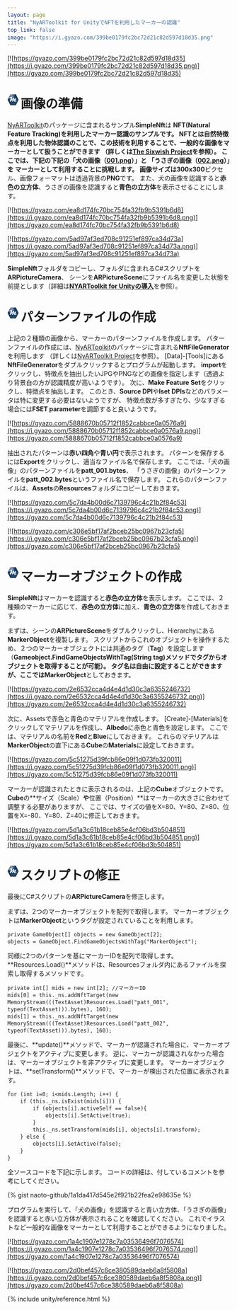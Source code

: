 ```yaml
---
layout: page
title: "NyARToolkit for UnityでNFTを利用したマーカーの認識"
top_link: false
image: "https://i.gyazo.com/399be0179fc2bc72d21c82d597d18d35.png"
---
```


[![https://gyazo.com/399be0179fc2bc72d21c82d597d18d35](https://i.gyazo.com/399be0179fc2bc72d21c82d597d18d35.png)](https://gyazo.com/399be0179fc2bc72d21c82d597d18d35)

# <img style="margin-right:5px;margin-bottom:7px" src="/favicon/favicon-25x25.png">画像の準備

[NyARToolkit](http://nyatla.jp/nyartoolkit/wp/)のパッケージに含まれるサンプル**SimpleNft**は
**NFT(Natural Feature Tracking)**を利用したマーカー認識のサンプルです。
NFTとは自然特徴点を利用した物体認識のことで、この技術を利用することで、一般的な画像をマーカーとして扱うことができます
（詳しくは[The Sixwish Project](http://sixwish.jp/ARToolKitNFT/)を参照）。
ここでは、下記の下記の「犬の画像（[001.png](https://i.gyazo.com/ea8d174fc70bc754fa32fb9b5391b6d8.png)）」と
「うさぎの画像（[002.png](https://i.gyazo.com/5ad97af3ed708c91251ef897ca34d73a.png)）」を
マーカーとして利用することに挑戦します。
画像サイズは**300x300**ピクセル、画像フォーマットは透過背景の**PNG**です。
また、犬の画像を認識すると**赤色の立方体**、うさぎの画像を認識すると**青色の立方体**を表示させることにします。

[![https://gyazo.com/ea8d174fc70bc754fa32fb9b5391b6d8](https://i.gyazo.com/ea8d174fc70bc754fa32fb9b5391b6d8.png)](https://gyazo.com/ea8d174fc70bc754fa32fb9b5391b6d8)

[![https://gyazo.com/5ad97af3ed708c91251ef897ca34d73a](https://i.gyazo.com/5ad97af3ed708c91251ef897ca34d73a.png)](https://gyazo.com/5ad97af3ed708c91251ef897ca34d73a)

**SimpleNft**フォルダをコピーし、フォルダに含まれるC#スクリプトを**ARPictureCamera**、
シーンを**ARPictureScene**にファイル名を変更した状態を前提とします（詳細は[**NYARToolkit for Unityの導入**](artoolkit.html)を参照）。

# <img style="margin-right:5px;margin-bottom:7px" src="/favicon/favicon-25x25.png">パターンファイルの作成

上記の２種類の画像から、マーカーのパターンファイルを作成します。
パターンファイルの作成には、[NyARToolkit](http://nyatla.jp/nyartoolkit/wp/)のパッケージに含まれる**NftFileGenerator**を利用します
（詳しくは[NyARToolkit Project](http://nyatla.jp/nyartoolkit/wp/?cat=17)を参照）。
[Data]-[Tools]にある**NftFileGenerator**をダブルクリックするとプログラムが起動します。
**import**をクリックし、特徴点を抽出したいJPGやPNGなどの画像を指定します（透過より背景白の方が認識精度が高いようです）。
次に、**Make Feature Set**をクリックし、特徴点を抽出します。
このとき、**Source DPI**や**Iset DPIs**などのパラメータは特に変更する必要はないようですが、
特徴点数が多すぎたり、少なすぎる場合には**FSET parameter**を調節すると良いようです。

[![https://gyazo.com/5888670b05712f1852cabbce0a0576a9](https://i.gyazo.com/5888670b05712f1852cabbce0a0576a9.png)](https://gyazo.com/5888670b05712f1852cabbce0a0576a9)

抽出されたパターンは**赤い四角**や**青い円**で表示されます。
パターンを保存するには**Export**をクリックし、適当なファイル名で保存します。
ここでは、「犬の画像」のパターンファイルを**patt_001.bytes**、
「うさぎの画像」のパターンファイルを**patt_002.bytes**というファイル名で保存します。
これらのパターンファイルは、**Assets**の**Resources**フォルダにコピーしておきます。

[![https://gyazo.com/5c7da4b00d6c7139796c4c21b2f84c53](https://i.gyazo.com/5c7da4b00d6c7139796c4c21b2f84c53.png)](https://gyazo.com/5c7da4b00d6c7139796c4c21b2f84c53)

[![https://gyazo.com/c306e5bf17af2bceb25bc0967b23cfa5](https://i.gyazo.com/c306e5bf17af2bceb25bc0967b23cfa5.png)](https://gyazo.com/c306e5bf17af2bceb25bc0967b23cfa5)

# <img style="margin-right:5px;margin-bottom:7px" src="/favicon/favicon-25x25.png">マーカーオブジェクトの作成

**SimpleNft**はマーカーを認識すると**赤色の立方体**を表示します。
ここでは、２種類のマーカーに応じて、**赤色の立方体**に加え、**青色の立方体**を作成しておきます。

まずは、シーンの**ARPictureScene**をダブルクリックし、Hierarchyにある**MarkerObject**を複製します。
スクリプトからこれのオブジェクトを操作するため、２つのマーカーオブジェクトには共通のタグ（**Tag**）を設定します
（**Gameobject.FindGameObjectsWithTag(String tag)**メソッドでタグからオブジェクトを取得することが可能）。
タグ名は自由に設定することができますが、ここでは**MarkerObject**としておきます。

[![https://gyazo.com/2e6532cca4d4e4d1d30c3a6355246732](https://i.gyazo.com/2e6532cca4d4e4d1d30c3a6355246732.png)](https://gyazo.com/2e6532cca4d4e4d1d30c3a6355246732)

次に、Assetsで赤色と青色のマテリアルを作成します。
[Create]-[Materials]をクリックしてマテリアルを作成し、**Albedo**に赤色と青色を設定します。
ここでは、マテリアルの名前を**Red**と**Blue**にしておきます。
これらのマテリアルは**MarkerObject**の直下にある**Cube**の**Materials**に設定しておきます。

[![https://gyazo.com/5c51275d39fcb86e09f1d073fb320011](https://i.gyazo.com/5c51275d39fcb86e09f1d073fb320011.png)](https://gyazo.com/5c51275d39fcb86e09f1d073fb320011)

マーカーが認識されたときに表示されるのは、上記の**Cube**オブジェクトです。
**Cube**の**サイズ（Scale）**や**位置（Position）**はマーカーの大きさに合わせて調整する必要がありますが、
ここでは、サイズの値をX=80、Y=80、Z=80、位置をX=-80、Y=80、Z=40に修正しておきます。

[![https://gyazo.com/5d1a3c61b18ceb85e4cf06bd3b504851](https://i.gyazo.com/5d1a3c61b18ceb85e4cf06bd3b504851.png)](https://gyazo.com/5d1a3c61b18ceb85e4cf06bd3b504851)

# <img style="margin-right:5px;margin-bottom:7px" src="/favicon/favicon-25x25.png">スクリプトの修正

最後にC#スクリプトの**ARPictureCamera**を修正します。

まずは、2つのマーカーオブジェクトを配列で取得します。
マーカーオブジェクトは**MarkerObject**というタグが設定されていることを利用します。

	private GameObject[] objects = new GameObject[2];
	objects = GameObject.FindGameObjectsWithTag("MarkerObject");

同様に2つのパターンを基にマーカーIDを配列で取得します。
**Resources.Load()**メソッドは、Resourcesフォルダ内にあるファイルを探索し取得するメソッドです。

	private int[] mids = new int[2]; //マーカーID
    mids[0] = this._ns.addNftTarget(new MemoryStream(((TextAsset)Resources.Load("patt_001", typeof(TextAsset))).bytes), 160);
	mids[1] = this._ns.addNftTarget(new MemoryStream(((TextAsset)Resources.Load("patt_002", typeof(TextAsset))).bytes), 160);

最後に、**update()**メソッドで、マーカーが認識された場合に、マーカーオブジェクトをアクティブに変更します。
逆に、マーカーが認識されなかった場合は、マーカーオブジェクトを非アクティブに変更します。
マーカーオブジェクトは、**setTransform()**メソッドで、マーカーが検出された位置に表示されます。

	for (int i=0; i<mids.Length; i++) {
        if (this._ns.isExist(mids[i])) {
            if (objects[i].activeSelf == false){
                objects[i].SetActive(true);
            }
            this._ns.setTransform(mids[i], objects[i].transform);
        } else {
            objects[i].SetActive(false);
        }
    }

全ソースコードを下記に示します。
コードの詳細は、付しているコメントを参考にしてください。

{% gist naoto-github/1a1da417d545e2f921b22fea2e98635e %}

プログラムを実行して、「犬の画像」を認識すると青い立方体、「うさぎの画像」を認識すると赤い立方体が表示されることを確認してください。
これでイラストなど一般的な画像をマーカーとして利用することができるようになりました。

[![https://gyazo.com/1a4c1907e1278c7a03536496f7076574](https://i.gyazo.com/1a4c1907e1278c7a03536496f7076574.png)](https://gyazo.com/1a4c1907e1278c7a03536496f7076574)

[![https://gyazo.com/2d0bef457c6ce380589daeb6a8f5808a](https://i.gyazo.com/2d0bef457c6ce380589daeb6a8f5808a.png)](https://gyazo.com/2d0bef457c6ce380589daeb6a8f5808a)

{% include unity/reference.html %}